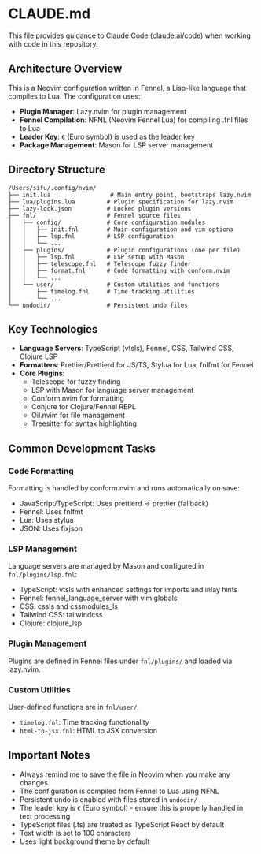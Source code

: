 # CLAUDE.md

This file provides guidance to Claude Code (claude.ai/code) when working with code in this repository.

## Architecture Overview

This is a Neovim configuration written in Fennel, a Lisp-like language that compiles to Lua. The configuration uses:

- **Plugin Manager**: Lazy.nvim for plugin management
- **Fennel Compilation**: NFNL (Neovim Fennel Lua) for compiling .fnl files to Lua
- **Leader Key**: `€` (Euro symbol) is used as the leader key
- **Package Management**: Mason for LSP server management

## Directory Structure

```
/Users/sifu/.config/nvim/
├── init.lua                 # Main entry point, bootstraps lazy.nvim
├── lua/plugins.lua         # Plugin specification for lazy.nvim
├── lazy-lock.json          # Locked plugin versions
├── fnl/                    # Fennel source files
│   ├── config/             # Core configuration modules
│   │   ├── init.fnl        # Main configuration and vim options
│   │   ├── lsp.fnl         # LSP configuration
│   │   └── ...
│   ├── plugins/            # Plugin configurations (one per file)
│   │   ├── lsp.fnl         # LSP setup with Mason
│   │   ├── telescope.fnl   # Telescope fuzzy finder
│   │   ├── format.fnl      # Code formatting with conform.nvim
│   │   └── ...
│   └── user/               # Custom utilities and functions
│       ├── timelog.fnl     # Time tracking utilities
│       └── ...
└── undodir/                # Persistent undo files
```

## Key Technologies

- **Language Servers**: TypeScript (vtsls), Fennel, CSS, Tailwind CSS, Clojure LSP
- **Formatters**: Prettier/Prettierd for JS/TS, Stylua for Lua, fnlfmt for Fennel
- **Core Plugins**: 
  - Telescope for fuzzy finding
  - LSP with Mason for language server management
  - Conform.nvim for formatting
  - Conjure for Clojure/Fennel REPL
  - Oil.nvim for file management
  - Treesitter for syntax highlighting

## Common Development Tasks

### Code Formatting
Formatting is handled by conform.nvim and runs automatically on save:
- JavaScript/TypeScript: Uses prettierd → prettier (fallback)
- Fennel: Uses fnlfmt
- Lua: Uses stylua
- JSON: Uses fixjson

### LSP Management
Language servers are managed by Mason and configured in `fnl/plugins/lsp.fnl`:
- TypeScript: vtsls with enhanced settings for imports and inlay hints
- Fennel: fennel_language_server with vim globals
- CSS: cssls and cssmodules_ls
- Tailwind CSS: tailwindcss
- Clojure: clojure_lsp

### Plugin Management
Plugins are defined in Fennel files under `fnl/plugins/` and loaded via lazy.nvim.

### Custom Utilities
User-defined functions are in `fnl/user/`:
- `timelog.fnl`: Time tracking functionality
- `html-to-jsx.fnl`: HTML to JSX conversion

## Important Notes

- Always remind me to save the file in Neovim when you make any changes
- The configuration is compiled from Fennel to Lua using NFNL
- Persistent undo is enabled with files stored in `undodir/`
- The leader key is `€` (Euro symbol) - ensure this is properly handled in text processing
- TypeScript files (.ts) are treated as TypeScript React by default
- Text width is set to 100 characters
- Uses light background theme by default
